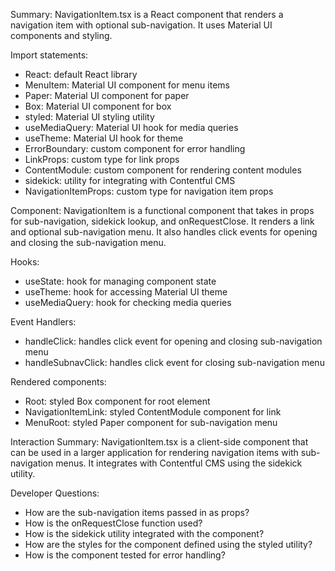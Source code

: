 Summary:
NavigationItem.tsx is a React component that renders a navigation item with optional sub-navigation. It uses Material UI components and styling.

Import statements:
- React: default React library
- MenuItem: Material UI component for menu items
- Paper: Material UI component for paper
- Box: Material UI component for box
- styled: Material UI styling utility
- useMediaQuery: Material UI hook for media queries
- useTheme: Material UI hook for theme
- ErrorBoundary: custom component for error handling
- LinkProps: custom type for link props
- ContentModule: custom component for rendering content modules
- sidekick: utility for integrating with Contentful CMS
- NavigationItemProps: custom type for navigation item props

Component:
NavigationItem is a functional component that takes in props for sub-navigation, sidekick lookup, and onRequestClose. It renders a link and optional sub-navigation menu. It also handles click events for opening and closing the sub-navigation menu.

Hooks:
- useState: hook for managing component state
- useTheme: hook for accessing Material UI theme
- useMediaQuery: hook for checking media queries

Event Handlers:
- handleClick: handles click event for opening and closing sub-navigation menu
- handleSubnavClick: handles click event for closing sub-navigation menu

Rendered components:
- Root: styled Box component for root element
- NavigationItemLink: styled ContentModule component for link
- MenuRoot: styled Paper component for sub-navigation menu

Interaction Summary:
NavigationItem.tsx is a client-side component that can be used in a larger application for rendering navigation items with sub-navigation menus. It integrates with Contentful CMS using the sidekick utility.

Developer Questions:
- How are the sub-navigation items passed in as props?
- How is the onRequestClose function used?
- How is the sidekick utility integrated with the component?
- How are the styles for the component defined using the styled utility?
- How is the component tested for error handling?